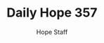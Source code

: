 ---
image: /assets/img/daily-hope-default-artwork.png
title: Daily Hope 357
number: 357
categories:
  - Daily Hope
author: Hope Staff
notes: Daily Hope 357
embed: >-
  <iframe src="https://open.spotify.com/embed/episode/1AIyJhtDispMgPBcq1lLPS?utm_source=generator" width="400px" height="102px" frameborder=“0" scrolling=“no”></iframe>
---